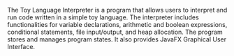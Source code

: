 The Toy Language Interpreter is a program that allows users to interpret and run code written in a simple toy language. The interpreter includes functionalities for variable declarations, arithmetic and boolean expressions, conditional statements, file input/output, and heap allocation. The program stores and manages program states. It also provides JavaFX Graphical User Interface.
